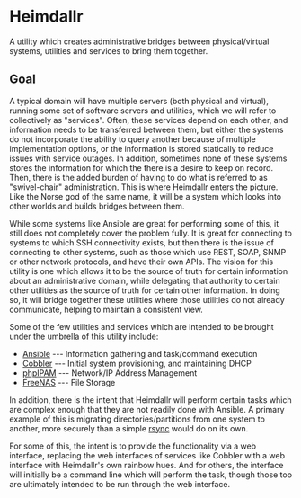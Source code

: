 # Heimdallr
A utility which creates administrative bridges between physical/virtual systems, utilities and services to bring them together.

## Goal

A typical domain will have multiple servers (both physical and
virtual), running some set of software servers and utilities, which we
will refer to collectively as "services".  Often, these services
depend on each other, and information needs to be transferred between
them, but either the systems do not incorporate the ability to query
another because of multiple implementation options, or the information
is stored statically to reduce issues with service outages. In
addition, sometimes none of these systems stores the information for
which the there is a desire to keep on record. Then, there is the
added burden of having to do what is referred to as "swivel-chair"
administration.  This is where Heimdallr enters the picture.  Like the
Norse god of the same name, it will be a system which looks into other
worlds and builds bridges between them.

While some systems like Ansible are great for performing some of this,
it still does not completely cover the problem fully. It is great for
connecting to systems to which SSH connectivity exists, but then there
is the issue of connecting to other systems, such as those which use
REST, SOAP, SNMP or other network protocols, and have their own APIs.
The vision for this utility is one which allows it to be the source of
truth for certain information about an administrative domain, while
delegating that authority to certain other utilities as the source of
truth for certain other information. In doing so, it will bridge
together these utilities where those utilities do not already
communicate, helping to maintain a consistent view.

Some of the few utilities and services which are intended to be
brought under the umbrella of this utility include:

- [Ansible](https://www.ansible.com) --- Information gathering and task/command execution
- [Cobbler](https://cobbler.github.io/) --- Initial system provisioning, and maintaining DHCP
- [phpIPAM](https://phpipam.net/) --- Network/IP Address Management
- [FreeNAS](https://freenas.org/) --- File Storage

In addition, there is the intent that Heimdallr will perform certain
tasks which are complex enough that they are not readily done with
Ansible. A primary example of this is migrating directories/partitions
from one system to another, more securely than a simple
[rsync](https://rsync.samba.org/) would do on its own.

For some of this, the intent is to provide the functionality via a web
interface, replacing the web interfaces of services like Cobbler with
a web interface with Heimdallr's own rainbow hues. And for others, the
interface will initially be a command line which will perform the
task, though those too are ultimately intended to be run through the
web interface.
